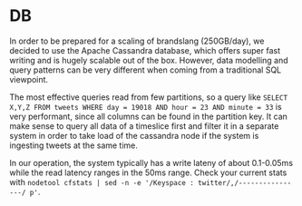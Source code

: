 # DB

In order to be prepared for a scaling of brandslang (250GB/day), we decided to use the Apache Cassandra database, which offers super fast writing and is hugely scalable out of the box. However, data modelling and query patterns can be very different when coming from a traditional SQL viewpoint.

The most effective queries read from few partitions, so a query like `SELECT X,Y,Z FROM tweets WHERE day = 19018 AND hour = 23 AND minute = 33` is very performant, since all columns can be found in the partition key. It can make sense to query all data of a timeslice first and filter it in a separate system in order to take load of the cassandra node if the system is ingesting tweets at the same time.

In our operation, the system typically has a write lateny of about 0.1-0.05ms while the read latency ranges in the 50ms range. Check your current stats with `nodetool cfstats | sed -n -e '/Keyspace : twitter/,/----------------/ p'`.